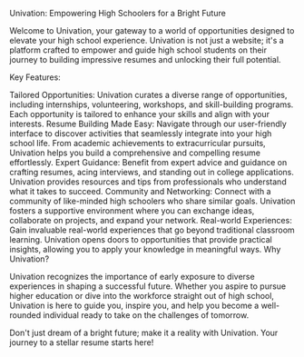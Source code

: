 Univation: Empowering High Schoolers for a Bright Future

Welcome to Univation, your gateway to a world of opportunities designed to elevate your high school experience. Univation is not just a website; it's a platform crafted to empower and guide high school students on their journey to building impressive resumes and unlocking their full potential.

Key Features:

Tailored Opportunities:
Univation curates a diverse range of opportunities, including internships, volunteering, workshops, and skill-building programs. Each opportunity is tailored to enhance your skills and align with your interests.
Resume Building Made Easy:
Navigate through our user-friendly interface to discover activities that seamlessly integrate into your high school life. From academic achievements to extracurricular pursuits, Univation helps you build a comprehensive and compelling resume effortlessly.
Expert Guidance:
Benefit from expert advice and guidance on crafting resumes, acing interviews, and standing out in college applications. Univation provides resources and tips from professionals who understand what it takes to succeed.
Community and Networking:
Connect with a community of like-minded high schoolers who share similar goals. Univation fosters a supportive environment where you can exchange ideas, collaborate on projects, and expand your network.
Real-world Experiences:
Gain invaluable real-world experiences that go beyond traditional classroom learning. Univation opens doors to opportunities that provide practical insights, allowing you to apply your knowledge in meaningful ways.
Why Univation?

Univation recognizes the importance of early exposure to diverse experiences in shaping a successful future. Whether you aspire to pursue higher education or dive into the workforce straight out of high school, Univation is here to guide you, inspire you, and help you become a well-rounded individual ready to take on the challenges of tomorrow.

Don't just dream of a bright future; make it a reality with Univation. Your journey to a stellar resume starts here!
